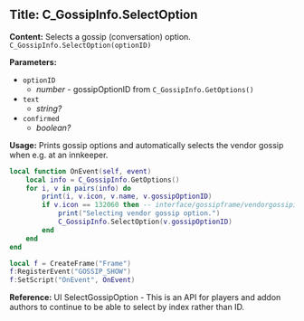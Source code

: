 ## Title: C_GossipInfo.SelectOption

**Content:**
Selects a gossip (conversation) option.
`C_GossipInfo.SelectOption(optionID)`

**Parameters:**
- `optionID`
  - *number* - gossipOptionID from `C_GossipInfo.GetOptions()`
- `text`
  - *string?*
- `confirmed`
  - *boolean?*

**Usage:**
Prints gossip options and automatically selects the vendor gossip when e.g. at an innkeeper.
```lua
local function OnEvent(self, event)
    local info = C_GossipInfo.GetOptions()
    for i, v in pairs(info) do
        print(i, v.icon, v.name, v.gossipOptionID)
        if v.icon == 132060 then -- interface/gossipframe/vendorgossipicon.blp
            print("Selecting vendor gossip option.")
            C_GossipInfo.SelectOption(v.gossipOptionID)
        end
    end
end

local f = CreateFrame("Frame")
f:RegisterEvent("GOSSIP_SHOW")
f:SetScript("OnEvent", OnEvent)
```

**Reference:**
UI SelectGossipOption - This is an API for players and addon authors to continue to be able to select by index rather than ID.